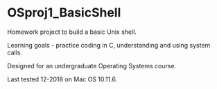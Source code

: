 # OSproj1_BasicShell
Homework project to build a basic Unix shell.

Learning goals - practice coding in C, understanding and using system calls.

Designed for an undergraduate Operating Systems course.

Last tested 12-2018 on Mac OS 10.11.6.
